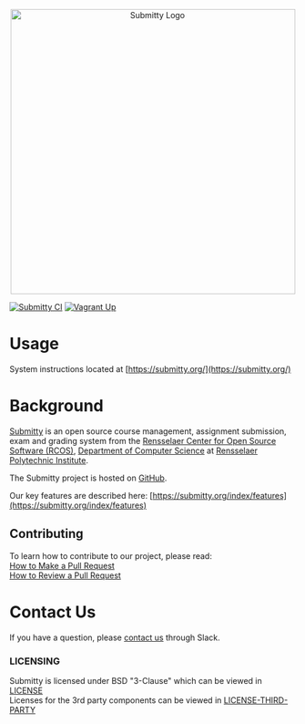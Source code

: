 <p align="center">
  <picture>
    <source media="(prefers-color-scheme: dark)" srcset="https://github.com/Submitty/Submitty/blob/main/site/public/img/submitty_logo_white.png?raw=true">
    <img src="https://github.com/Submitty/Submitty/blob/main/site/public/img/submitty_logo.png?raw=true" alt="Submitty Logo" width="500px"/>
  </picture>
</p>

[![Submitty CI](https://github.com/Submitty/Submitty/actions/workflows/submitty_ci.yml/badge.svg?event=push)](https://github.com/Submitty/Submitty/actions/workflows/submitty_ci.yml)
[![Vagrant Up](https://github.com/Submitty/Submitty/actions/workflows/vagrant_up.yaml/badge.svg)](https://github.com/Submitty/Submitty/actions/workflows/vagrant_up.yaml)

# Usage

System instructions located at [https://submitty.org/](https://submitty.org/)

# Background

[Submitty](https://submitty.org) is an open source course management, assignment submission, exam and grading system
from the [Rensselaer Center for Open Source Software (RCOS)](https://rcos.io/),
[Department of Computer Science](https://science.rpi.edu/computer-science) at
[Rensselaer Polytechnic Institute](https://www.rpi.edu/).

The Submitty project is hosted on [GitHub](https://github.com/Submitty).

Our key features are described here: [https://submitty.org/index/features](https://submitty.org/index/features)


## Contributing

To learn how to contribute to our project, please read:  
[How to Make a Pull Request](https://submitty.org/developer/getting_started/make_a_pull_request)  
[How to Review a Pull Request](https://submitty.org/developer/getting_started/review_a_pull_request)  


# Contact Us

If you have a question, please [contact us](https://submitty.org/index/contact) through Slack.


### LICENSING

Submitty is licensed under BSD "3-Clause" which can be viewed in [LICENSE](LICENSE.md)  
Licenses for the 3rd party components can be viewed in [LICENSE-THIRD-PARTY](LICENSE-THIRD-PARTY.md)


